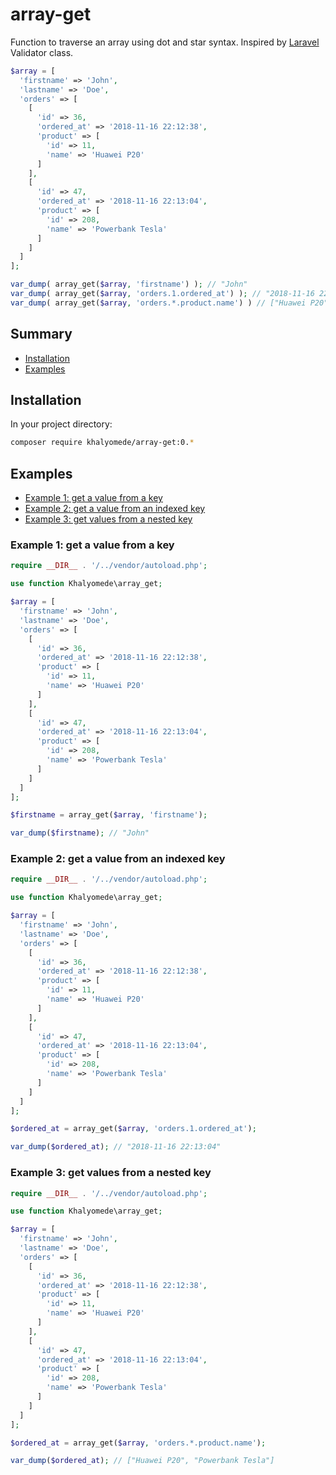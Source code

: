 # array-get

Function to traverse an array using dot and star syntax. Inspired by [Laravel](https://laravel.com) Validator class.

```php
$array = [
  'firstname' => 'John',
  'lastname' => 'Doe',
  'orders' => [
    [
      'id' => 36,
      'ordered_at' => '2018-11-16 22:12:38',
      'product' => [
        'id' => 11,
        'name' => 'Huawei P20'
      ]
    ],
    [
      'id' => 47,
      'ordered_at' => '2018-11-16 22:13:04',
      'product' => [
        'id' => 208,
        'name' => 'Powerbank Tesla'
      ]
    ]
  ]
];

var_dump( array_get($array, 'firstname') ); // "John"
var_dump( array_get($array, 'orders.1.ordered_at') ); // "2018-11-16 22:13:04"
var_dump( array_get($array, 'orders.*.product.name') ) // ["Huawei P20", "Powerbank Tesla"]
```

## Summary

- [Installation](#installation)
- [Examples](#examples)

## Installation

In your project directory:

```bash
composer require khalyomede/array-get:0.*
```

## Examples

- [Example 1: get a value from a key](#example-1-get-a-value-from-a-key)
- [Example 2: get a value from an indexed key](#example-2-get-a-value-from-an-indexed-key)
- [Example 3: get values from a nested key](#example-3-get-values-from-a-nested-key)

### Example 1: get a value from a key

```php
require __DIR__ . '/../vendor/autoload.php';

use function Khalyomede\array_get;

$array = [
  'firstname' => 'John',
  'lastname' => 'Doe',
  'orders' => [
    [
      'id' => 36,
      'ordered_at' => '2018-11-16 22:12:38',
      'product' => [
        'id' => 11,
        'name' => 'Huawei P20'
      ]
    ],
    [
      'id' => 47,
      'ordered_at' => '2018-11-16 22:13:04',
      'product' => [
        'id' => 208,
        'name' => 'Powerbank Tesla'
      ]
    ]
  ]
];

$firstname = array_get($array, 'firstname');

var_dump($firstname); // "John"
```

### Example 2: get a value from an indexed key

```php
require __DIR__ . '/../vendor/autoload.php';

use function Khalyomede\array_get;

$array = [
  'firstname' => 'John',
  'lastname' => 'Doe',
  'orders' => [
    [
      'id' => 36,
      'ordered_at' => '2018-11-16 22:12:38',
      'product' => [
        'id' => 11,
        'name' => 'Huawei P20'
      ]
    ],
    [
      'id' => 47,
      'ordered_at' => '2018-11-16 22:13:04',
      'product' => [
        'id' => 208,
        'name' => 'Powerbank Tesla'
      ]
    ]
  ]
];

$ordered_at = array_get($array, 'orders.1.ordered_at');

var_dump($ordered_at); // "2018-11-16 22:13:04"
```

### Example 3: get values from a nested key

```php
require __DIR__ . '/../vendor/autoload.php';

use function Khalyomede\array_get;

$array = [
  'firstname' => 'John',
  'lastname' => 'Doe',
  'orders' => [
    [
      'id' => 36,
      'ordered_at' => '2018-11-16 22:12:38',
      'product' => [
        'id' => 11,
        'name' => 'Huawei P20'
      ]
    ],
    [
      'id' => 47,
      'ordered_at' => '2018-11-16 22:13:04',
      'product' => [
        'id' => 208,
        'name' => 'Powerbank Tesla'
      ]
    ]
  ]
];

$ordered_at = array_get($array, 'orders.*.product.name');

var_dump($ordered_at); // ["Huawei P20", "Powerbank Tesla"]
```
